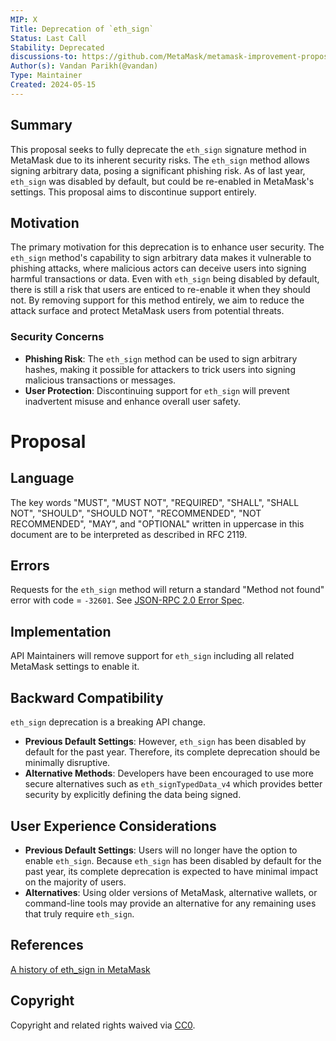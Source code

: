 ```yaml
---
MIP: X
Title: Deprecation of `eth_sign`
Status: Last Call
Stability: Deprecated
discussions-to: https://github.com/MetaMask/metamask-improvement-proposals/discussions/41
Author(s): Vandan Parikh(@vandan)
Type: Maintainer
Created: 2024-05-15
---
```


## Summary
This proposal seeks to fully deprecate the `eth_sign` signature method in MetaMask due to its inherent security risks. The `eth_sign` method allows signing arbitrary data, posing a significant phishing risk. As of last year, `eth_sign` was disabled by default, but could be re-enabled in MetaMask's settings. This proposal aims to discontinue support entirely.

## Motivation
The primary motivation for this deprecation is to enhance user security. The `eth_sign` method's capability to sign arbitrary data makes it vulnerable to phishing attacks, where malicious actors can deceive users into signing harmful transactions or data. Even with `eth_sign` being disabled by default, there is still a risk that users are enticed to re-enable it when they should not. By removing support for this method entirely, we aim to reduce the attack surface and protect MetaMask users from potential threats.

### Security Concerns
- **Phishing Risk**: The `eth_sign` method can be used to sign arbitrary hashes, making it possible for attackers to trick users into signing malicious transactions or messages.
- **User Protection**: Discontinuing support for `eth_sign` will prevent inadvertent misuse and enhance overall user safety.

# Proposal

## Language
The key words "MUST", "MUST NOT", "REQUIRED", "SHALL", "SHALL NOT", "SHOULD", "SHOULD NOT", "RECOMMENDED", "NOT RECOMMENDED", "MAY", and "OPTIONAL" written in uppercase in this document are to be interpreted as described in RFC 2119.

## Errors
Requests for the `eth_sign` method will return a standard "Method not found" error with code = `-32601`. See [JSON-RPC 2.0 Error Spec](https://www.jsonrpc.org/specification#error_object).

## Implementation
API Maintainers will remove support for `eth_sign` including all related MetaMask settings to enable it.

## Backward Compatibility
`eth_sign` deprecation is a breaking API change.
- **Previous Default Settings**: However, `eth_sign` has been disabled by default for the past year. Therefore, its complete deprecation should be minimally disruptive.
- **Alternative Methods**: Developers have been encouraged to use more secure alternatives such as `eth_signTypedData_v4` which provides better security by explicitly defining the data being signed.


## User Experience Considerations
- **Previous Default Settings**: Users will no longer have the option to enable `eth_sign`. Because `eth_sign` has been disabled by default for the past year, its complete deprecation is expected to have minimal impact on the majority of users.
- **Alternatives**: Using older versions of MetaMask, alternative wallets, or command-line tools may provide an alternative for any remaining uses that truly require `eth_sign`.

## References
[A history of eth_sign in MetaMask](https://blog.danfinlay.com/a-history-of-eth_sign-in-metamask/)

## Copyright
Copyright and related rights waived via [CC0](../LICENSE).